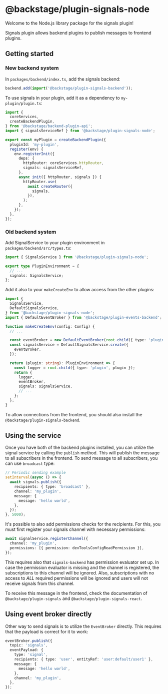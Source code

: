 # @backstage/plugin-signals-node

Welcome to the Node.js library package for the signals plugin!

Signals plugin allows backend plugins to publish messages to frontend plugins.

## Getting started

### New backend system

In `packages/backend/index.ts`, add the signals backend:

```ts
backend.add(import('@backstage/plugin-signals-backend'));
```

To use signals in your plugin, add it as a dependency to `my-plugin/plugin.ts`:

```ts
import {
  coreServices,
  createBackendPlugin,
} from '@backstage/backend-plugin-api';
import { signalsServiceRef } from '@backstage/plugin-signals-node';

export const myPlugin = createBackendPlugin({
  pluginId: 'my-plugin',
  register(env) {
    env.registerInit({
      deps: {
        httpRouter: coreServices.httpRouter,
        signals: signalsServiceRef,
      },
      async init({ httpRouter, signals }) {
        httpRouter.use(
          await createRouter({
            signals,
          }),
        );
      },
    });
  },
});
```

### Old backend system

Add SignalService to your plugin environment in `packages/backend/src/types.ts`:

```ts
import { SignalsService } from '@backstage/plugin-signals-node';

export type PluginEnvironment = {
  // ...
  signals: SignalsService;
};
```

Add it also to your `makeCreateEnv` to allow access from the other plugins:

```ts
import {
  SignalsService,
  DefaultSignalsService,
} from '@backstage/plugin-signals-node';
import { DefaultEventBroker } from '@backstage/plugin-events-backend';

function makeCreateEnv(config: Config) {
  // ...

  const eventBroker = new DefaultEventBroker(root.child({ type: 'plugin' }));
  const signalsService = DefaultSignalsService.create({
    eventBroker,
  });

  return (plugin: string): PluginEnvironment => {
    const logger = root.child({ type: 'plugin', plugin });
    return {
      logger,
      eventBroker,
      signals: signalsService,
      // ...
    };
  };
}
```

To allow connections from the frontend, you should also install the `@backstage/plugin-signals-backend`.

## Using the service

Once you have both of the backend plugins installed, you can utilize the signal service by calling the
`publish` method. This will publish the message to all subscribers in the frontend. To send message to
all subscribers, you can use `broadcast` type:

```ts
// Periodic sending example
setInterval(async () => {
  await signals.publish({
    recipients: { type: 'broadcast' },
    channel: 'my_plugin',
    message: {
      message: 'hello world',
    },
  });
}, 5000);
```

It's possible to also add permissions checks for the recipients. For this, you must first register your
signals channel with necessary permissions:

```ts
await signalService.registerChannel({
  channel: 'my_plugin',
  permissions: [{ permission: devToolsConfigReadPermission }],
});
```

This requires also that `signals-backend` has permission evaluator set up. In case the permission evaluator is missing
and the channel is registered, the subscriptions to this channel will be ignored. Also, subscriptions with no access
to _ALL_ required permissions will be ignored and users will not receive signals from this channel.

To receive this message in the frontend, check the documentation of `@backstage/plugin-signals` and
`@backstage/plugin-signals-react`.

## Using event broker directly

Other way to send signals is to utilize the `EventBroker` directly. This requires that the payload is correct for it
to work:

```ts
eventBroker.publish({
  topic: 'signals',
  eventPayload: {
    type: 'signal',
    recipients: { type: 'user', entityRef: 'user:default/user1' },
    message: {
      message: 'hello world',
    },
    channel: 'my_plugin',
  },
});
```

